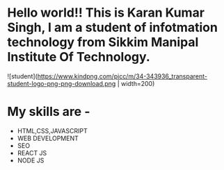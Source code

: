 # Hello world!! This is Karan Kumar Singh, I am a student of infotmation technology from Sikkim Manipal Institute Of Technology.
![student](https://www.kindpng.com/picc/m/34-343936_transparent-student-logo-png-png-download.png | width=200)
# My skills are -
- HTML,CSS,JAVASCRIPT
- WEB DEVELOPMENT
- SEO
- REACT JS 
- NODE JS
